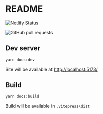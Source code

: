 # README

[![Netlify Status](https://api.netlify.com/api/v1/badges/41f2dbb5-eae2-424d-9ae5-75e7a4006d2e/deploy-status)](https://app.netlify.com/sites/health-vitalegi/deploys)

![GitHub pull requests](https://img.shields.io/github/issues-pr/vitalegi/health)

## Dev server

```bash
yarn docs:dev
```

Site will be available at <http://localhost:5173/>

## Build

```bash
yarn docs:build
```

Build will be available in `.vitepress\dist`
